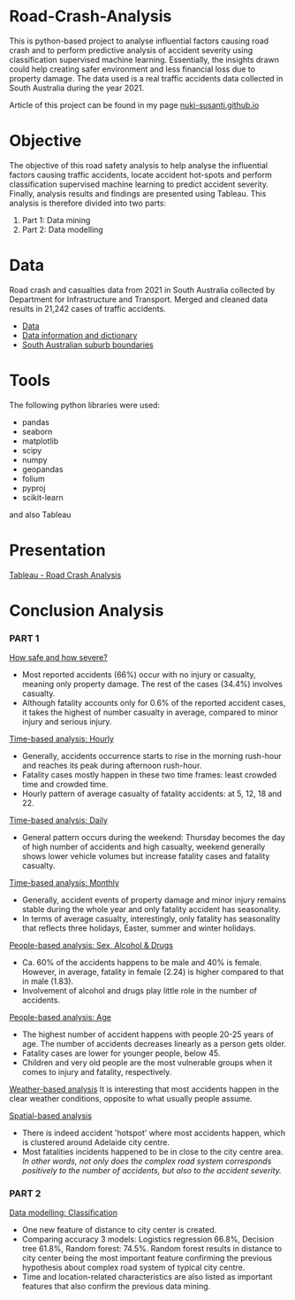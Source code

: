 # Road-Crash-Analysis

This is python-based project to analyse influential factors causing road crash and to perform predictive analysis of accident severity using classification supervised machine learning. Essentially, the insights drawn could help creating safer environment and less financial loss due to property damage. The data used is a real traffic accidents data collected in South Australia during the year 2021.

Article of this project can be found in my page [nuki-susanti.github.io](https://nuki-susanti.github.io/data%20analysis/data%20science/machine%20learning/2023/01/10/road-crash-analysis.html)

# Objective

The objective of this road safety analysis to help analyse the influential factors causing traffic accidents, locate accident hot-spots and perform classification supervised machine learning to predict accident severity. Finally, analysis results and findings are presented using Tableau.
This analysis is therefore divided into two parts:
1. Part 1: Data mining
2. Part 2: Data modelling

# Data

Road crash and casualties data from 2021 in South Australia collected by Department for Infrastructure and Transport. Merged and cleaned data results in 21,242 cases of traffic accidents.
- [Data](https://data.sa.gov.au/data/dataset/road-crash-data/resource/1057e9ae-4672-4123-9c1d-1877483da401?inner_span=True)
- [Data information and dictionary](https://data.sa.gov.au/data/dataset/road-crash-data/resource/02fb14f9-8dcb-4a59-863c-5f7cc3ae1832)
- [South Australian suburb boundaries](https://data.sa.gov.au/data/dataset/suburb-boundaries)

# Tools

The following python libraries were used:
- pandas
- seaborn
- matplotlib
- scipy
- numpy
- geopandas
- folium
- pyproj
- scikit-learn

and also Tableau

# Presentation

[Tableau - Road Crash Analysis](https://public.tableau.com/app/profile/nuki.susanti/viz/RoadCrashAnalysis_16687247255900/RoadCrashAnalysis)


# Conclusion Analysis
### PART 1

<ins>How safe and how severe?</ins>
* Most reported accidents (66%) occur with no injury or casualty, meaning only property damage. The rest of the cases (34.4%) involves casualty.
* Although fatality accounts only for 0.6% of the reported accident cases, it takes the highest of number casualty in average, compared to minor injury and serious injury.

<ins>Time-based analysis: Hourly</ins>
* Generally, accidents occurrence starts to rise in the morning rush-hour and reaches its peak during afternoon rush-hour.
* Fatality cases mostly happen in these two time frames: least crowded time and crowded time.
* Hourly pattern of average casualty of fatality accidents: at 5, 12, 18 and 22.

<ins>Time-based analysis: Daily</ins>
* General pattern occurs during the weekend: Thursday becomes the day of high number of accidents and high casualty, weekend generally shows lower vehicle volumes but increase fatality cases and fatality casualty.

<ins>Time-based analysis: Monthly</ins>
* Generally, accident events of property damage and minor injury remains stable during the whole year and only fatality accident has seasonality.
* In terms of average casualty, interestingly, only fatality has seasonality that reflects three holidays, Easter, summer and winter holidays.

<ins>People-based analysis: Sex, Alcohol & Drugs</ins>
* Ca. 60% of the accidents happens to be male and 40% is female. However, in average, fatality in female (2.24) is higher compared to that in male (1.83).
* Involvement of alcohol and drugs play little role in the number of accidents. 

<ins>People-based analysis: Age</ins>
* The highest number of accident happens with people 20-25 years of age. The number of accidents decreases linearly as a person gets older. 
* Fatality cases are lower for younger people, below 45. 
* Children and very old people are the most vulnerable groups when it comes to injury and fatality, respectively.

<ins>Weather-based analysis</ins>
It is interesting that most accidents happen in the clear weather conditions, opposite to what usually people assume.

<ins>Spatial-based analysis</ins>
* There is indeed accident 'hotspot' where most accidents happen, which is clustered around Adelaide city centre. 
* Most fatalities incidents happened to be in close to the city centre area. *In other words, not only does the complex road system corresponds positively to the number of accidents, but also to the accident severity.*

### PART 2

<ins>Data modelling: Classification</ins>
* One new feature of distance to city center is created.
* Comparing accuracy 3 models: Logistics regression 66.8%, Decision tree 61.8%, Random forest: 74.5%.
Random forest results in distance to city center being the most important feature confirming the previous hypothesis about complex road system of typical city centre.
* Time and location-related characteristics are also listed as important features that also confirm the previous data mining.















